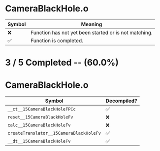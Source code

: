 # CameraBlackHole.o
| Symbol | Meaning 
| ------------- | ------------- 
| :x: | Function has not yet been started or is not matching. 
| :white_check_mark: | Function is completed. 


# 3 / 5 Completed -- (60.0%)
# CameraBlackHole.o
| Symbol | Decompiled? |
| ------------- | ------------- |
| `__ct__15CameraBlackHoleFPCc` | :white_check_mark: |
| `reset__15CameraBlackHoleFv` | :x: |
| `calc__15CameraBlackHoleFv` | :x: |
| `createTranslator__15CameraBlackHoleFv` | :white_check_mark: |
| `__dt__15CameraBlackHoleFv` | :white_check_mark: |
